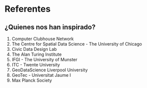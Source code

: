 # Referentes

## ¿Quienes nos han inspirado?

1. Computer Clubhouse Network
2. The Centre for Spatial Data Science - The University of Chicago
3. Civic Data Design Lab
4. The Alan Turing Institute
5. IFGI - The University of Munster
6. ITC - Twente University
7. GeoDataScience Liverpool University
8. GeoTec - Universitat Jaume I
9. Max Planck Society
